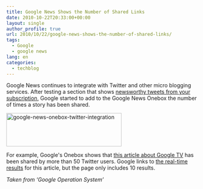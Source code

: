 ```yaml
---
title: Google News Shows the Number of Shared Links
date: 2010-10-22T20:33:00+00:00
layout: single
author_profile: true
url: 2010/10/22/google-news-shows-the-number-of-shared-links/
tags:
  - Google
  - google news
lang: en
categories: 
  - techblog
---
```

Google News continues to integrate with Twitter and other micro blogging services. After testing a section that shows [newsworthy tweets from your subscription](http://googlesystem.blogspot.com/2010/10/google-news-tests-twitter-sidebar.html), Google started to add to the Google News Onebox the number of times a story has been shared.

[<img title="google-news-onebox-twitter-integration" border="0" alt="google-news-onebox-twitter-integration" src="http://lh6.ggpht.com/_vaUVXcmC3OI/TMHt_Oe8ESI/AAAAAAAAC3U/DqZr6TObAeU/google-news-onebox-twitter-integration_thumb%5B1%5D.png?imgmax=800" width="304" height="88" />](http://lh3.ggpht.com/_vaUVXcmC3OI/TMHt9Jodl_I/AAAAAAAAC3Q/YIt9imaR7dw/s1600-h/google-news-onebox-twitter-integration%5B3%5D.png)

For example, Google's Onebox shows that [this article about Google TV](http://phandroid.com/2010/10/17/google-tv-in-stock-at-best-buy-check-out-their-in-store-product-guide/) has been shared by more than 50 Twitter users. Google links to [the real-time results](http://www.google.com/search?hl=en&tbs=mbl:1&q=link:http://phandroid.com/2010/10/17/google-tv-in-stock-at-best-buy-check-out-their-in-store-product-guide/) for this article, but the page only includes 10 results.

_Taken from ‘Google Operation System’_